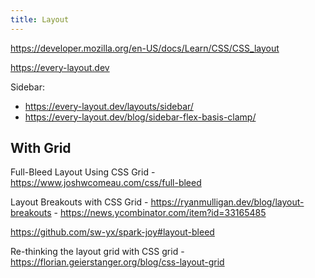 ```yaml
---
title: Layout
---
```


https://developer.mozilla.org/en-US/docs/Learn/CSS/CSS_layout

https://every-layout.dev

Sidebar:

- https://every-layout.dev/layouts/sidebar/
- https://every-layout.dev/blog/sidebar-flex-basis-clamp/

## With Grid

Full-Bleed Layout Using CSS Grid - https://www.joshwcomeau.com/css/full-bleed

Layout Breakouts with CSS Grid - https://ryanmulligan.dev/blog/layout-breakouts - https://news.ycombinator.com/item?id=33165485

https://github.com/sw-yx/spark-joy#layout-bleed

Re-thinking the layout grid with CSS grid - https://florian.geierstanger.org/blog/css-layout-grid

